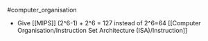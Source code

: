 #computer_organisation 
- Give [[MIPS]] (2^6-1) + 2^6 = 127 instead of 2^6=64 [[Computer Organisation/Instruction Set Architecture (ISA)/Instruction]]